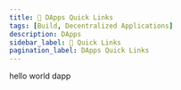 ```yaml
---
title: 🔗 DApps Quick Links
tags: [Build, Decentralized Applications]
description: DApps 
sidebar_label: 🔗 Quick Links
pagination_label: DApps Quick Links
---
```

hello world dapp
